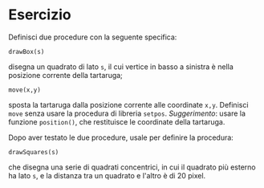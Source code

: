 # Esercizio

Definisci due procedure con la seguente specifica:

```
drawBox(s)
```

disegna un quadrato di lato `s`, il cui vertice in basso a sinistra è nella posizione corrente della tartaruga;

```
move(x,y)
```

sposta la tartaruga dalla posizione corrente alle coordinate `x,y`. Definisci `move` senza usare la procedura di libreria `setpos`. _Suggerimento_: usare la funzione `position()`, che restituisce le coordinate della tartaruga.

Dopo aver testato le due procedure, usale per definire la procedura:

```
drawSquares(s)
```

che disegna una serie di quadrati concentrici, in cui il quadrato più esterno ha lato `s`, e la distanza tra un quadrato e l'altro è di 20 pixel. 